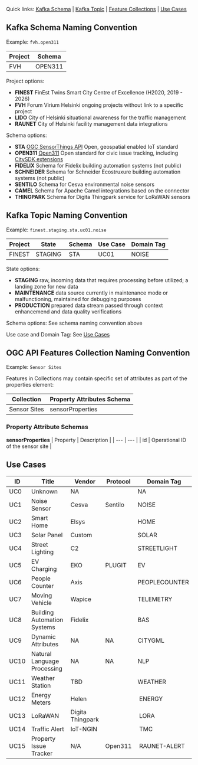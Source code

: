 Quick links: [Kafka Schema](#kafka-schema-naming-convention) | 
[Kafka Topic](#kafka-topic-naming-convention) | 
[Feature Collections](#ogc-api-features-collection-naming-convention) | 
[Use Cases](#use-cases)


## Kafka Schema Naming Convention

Example: `fvh.open311`

| Project | Schema |
| --- | --- |
| FVH | OPEN311 | 

Project options:
- **FINEST** FinEst Twins Smart City Centre of Excellence (H2020, 2019 - 2026)
- **FVH** Forum Virium Helsinki ongoing projects without link to a specific project
- **LIDO** City of Helsinki situational awareness for the traffic management
- **RAUNET** City of Helsinki facility management data integrations

Schema options:
- **STA** [OGC SensorThings API](https://www.ogc.org/standards/sensorthings) Open, geospatial enabled IoT standard
- **OPEN311** [Open311](https://www.open311.org/) Open standard for civic issue tracking, including [CitySDK extensions](https://dev.hel.fi/apis/open311)
- **FIDELIX** Schema for Fidelix building automation systems (not public)
- **SCHNEIDER** Schema for Schneider Ecostruxure building automation systems (not public)
- **SENTILO** Schema for Cesva environmental noise sensors
- **CAMEL** Schema for Apache Camel integrations based on the connector
- **THINGPARK** Schema for Digita Thingpark service for LoRaWAN sensors

## Kafka Topic Naming Convention

Example: `finest.staging.sta.uc01.noise`

| Project | State | Schema | Use Case | Domain Tag |
| -------- | -------- | --- | ---- | -------- |
| FINEST | STAGING | STA | UC01 | NOISE |

State options:
- **STAGING** raw, incoming data that requires processing before utilized; a landing zone for new data
- **MAINTENANCE** data source currently in maintenance mode or malfunctioning, maintained for debugging purposes
- **PRODUCTION** prepared data stream passed through context enhancemend and data quality verifications

Schema options:
See schema naming convention above

Use case and Domain Tag:
See [Use Cases](#finest-twins-use-cases)

## OGC API Features Collection Naming Convention

Example: `Sensor Sites`

Features in Collections may contain specific set of attributes as part of the properties element:

| Collection | Property Attributes Schema |
| --- | --- |
| Sensor Sites | sensorProperties | 

### Property Attribute Schemas

**sensorProperties**
| Property | Description |
| --- | --- |
| id | Operational ID of the sensor site | 


## Use Cases

| ID  | Title | Vendor | Protocol | Domain Tag |
| ------------- | ------------- | ------------- | ---------- | ---------- |
| UC0  | Unknown | NA  | | NA |
| UC1  | Noise Sensor | Cesva | Sentilo | NOISE |
| UC2 | Smart Home | Elsys |  | HOME |
| UC3 | Solar Panel | Custom |  | SOLAR |
| UC4 | Street Lighting | C2 | | STREETLIGHT |
| UC5 | EV Charging | EKO | PLUGIT | EV |
| UC6 | People Counter | Axis | | PEOPLECOUNTER |
| UC7 | Moving Vehicle | Wapice | | TELEMETRY |
| UC8 | Building Automation Systems | Fidelix | |  BAS |
| UC9 | Dynamic Attributes | NA | NA | CITYGML |
| UC10 | Natural Language Processing | NA | NA |  NLP |
| UC11 | Weather Station | TBD | | WEATHER |
| UC12 | Energy Meters | Helen | | ENERGY |
| UC13 | LoRaWAN | Digita Thingpark | | LORA |
| UC14 | Traffic Alert | IoT-NGIN | | TMC |
| UC15 | Property Issue Tracker | N/A | Open311 | RAUNET-ALERT |

